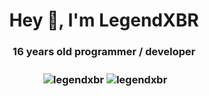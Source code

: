 <h1 align="center">Hey 👋, I'm LegendXBR</h1>
<h3 align="center">16 years old programmer / developer</h3>

<h3 align="center"><p>&nbsp;<img align="center" src="https://github-readme-stats.vercel.app/api?username=legendxbr&show_icons=true&locale=en&theme=dark" alt="legendxbr" />
  <img align="center" src="[https://github-readme-stats.vercel.app/api/top-langs/?username=legendxbr&layout=compact&](https://github-readme-stats.vercel.app/api/top-langs/?username=anuraghazra&layout=compact)https://github-readme-stats.vercel.app/api/top-langs/?username=anuraghazra&layout=compact&show_icons=true&locale=en&theme=dark" alt="legendxbr" /></p></h3>
